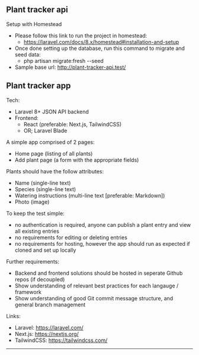 Plant tracker api
---
Setup with Homestead
- Please follow this link to run the project in homestead: 
    - https://laravel.com/docs/8.x/homestead#installation-and-setup
- Once done setting up the database, run this command to migrate and seed data:
    - php artisan migrate:fresh --seed
- Sample base url: http://plant-tracker-api.test/

Plant tracker app
---

Tech:
- Laravel 8+ JSON API backend
- Frontend:
    - React (preferable: Next.js, TailwindCSS)
    - OR; Laravel Blade

A simple app comprised of 2 pages:
- Home page (listing of all plants)
- Add plant page (a form with the appropriate fields)

Plants should have the follow attributes:
- Name (single-line text)
- Species (single-line text)
- Watering instructions (multi-line text [preferable: Markdown])
- Photo (image)

To keep the test simple: 
- no authentication is required, anyone can publish a plant entry and view all existing entries
- no requirements for editing or deleting entries
- no requirements for hosting, however the app should run as expected if cloned and set up locally

Further requirements:
- Backend and frontend solutions should be hosted in seperate Github repos (if decoupled)
- Show understanding of relevant best practices for each langauge / framework
- Show understanding of good Git commit message structure, and general branch management

Links:
- Laravel: https://laravel.com/
- Next.js: https://nextjs.org/
- TailwindCSS: https://tailwindcss.com/
------------------------------------------
